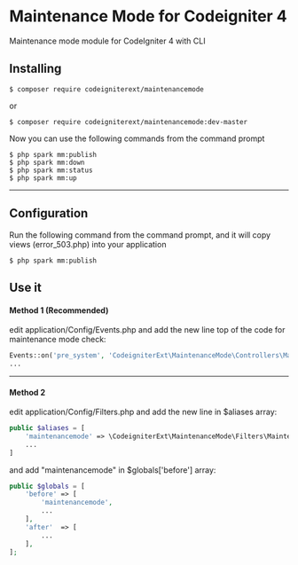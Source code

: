 # Maintenance Mode for Codeigniter 4

Maintenance mode module for CodeIgniter 4 with CLI

## Installing

```shell
$ composer require codeigniterext/maintenancemode
```

or 

```shell
$ composer require codeigniterext/maintenancemode:dev-master
```

Now you can use the following commands from the command prompt
```shell
$ php spark mm:publish
$ php spark mm:down
$ php spark mm:status
$ php spark mm:up
```
---

## Configuration
Run the following command from the command prompt, and it will copy views (error_503.php)  into your application
```shell
$ php spark mm:publish
```

## Use it

#### Method 1 (Recommended)

edit application/Config/Events.php and
add the new line top of the code for maintenance mode check:

```php
Events::on('pre_system', 'CodeigniterExt\MaintenanceMode\Controllers\MaintenanceMode::check');
...
```

---

#### Method 2

edit application/Config/Filters.php and
add the new line in $aliases array:

```php
public $aliases = [
    'maintenancemode' => \CodeigniterExt\MaintenanceMode\Filters\MaintenanceMode::class,
    ...
]
```
and add "maintenancemode" in $globals['before'] array:
```php
public $globals = [
    'before' => [
        'maintenancemode',
        ...
    ],
    'after'  => [
        ...
    ],
];
```